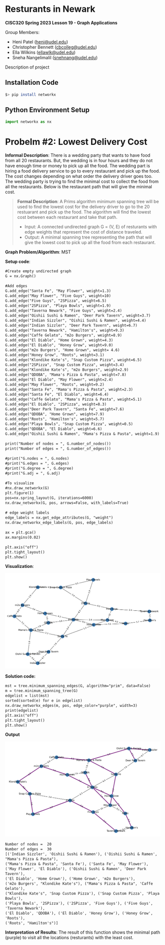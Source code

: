 # Resturants in Newark

**CISC320 Spring 2023 Lesson 19 - Graph Applications**

Group Members:
* Heni Patel (heni@udel.edu)
* Christopher Bennett (cbcolleg@udel.edu)
* Ella Wilkins (ellawlk@udel.edu)
* Sneha Nangelimalil (snehnang@udel.edu)

Description of project

## Installation Code

```sh
$> pip install networkx
```

## Python Environment Setup

```python
import networkx as nx
```

# Probelm #2: Lowest Delivery Cost

**Informal Description**: 
There is a wedding party that wants to have food from all 20 restaurants. But, the wedding is
in four hours and they do not have enough time or money to pick up all the food. The wedding part is hiring 
a food delivery service to go to every restaurant and pick up the food. The cost changes depending
on what order the delivery driver goes too. The wedding party is trying to find the minimal cost
to collect the food from all the restaurants. Below is the restaurant path that will give the minimal cost.

> **Formal Description**:
A Prims algorithm minimum spanning tree will be used to find the lowest cost for the delivery driver to
go to the 20 restuarant and pick up the food. The algorithm will find the lowest cost between each 
restaurant and take that path.
>  * Input: A connected undirected graph G = (V, E) of resturants with edge weights that represent the cost of distance traveled.
>  * Output: A minimal spanning tree representing the path that will give the lowest cost to pick up all the food from each restaurant. 

**Graph Problem/Algorithm**: MST


**Setup code**:

```
#Create empty undirected graph
G = nx.Graph()

#Add edges
G.add_edge("Santa Fe", "May Flower", weight=1.3)
G.add_edge("May Flower", "Five Guys", weight=10)
G.add_edge("Five Guys", "2SPizza", weight=6.5)
G.add_edge("2SPizza", "Playa Bowls", weight=1.9)
G.add_edge("Taverna Newark", "Five Guys", weight=2.4)
G.add_edge("Oishii Sushi & Ramen", "Deer Park Tavern", weight=3.7)
G.add_edge("Indian Sizzler", "Oishii Sushi & Ramen", weight=4.4)
G.add_edge("Indian Sizzler", "Deer Park Tavern", weight=6.7)
G.add_edge("Taverna Newark", "Hamilton's", weight=9.3)
G.add_edge("Caffe Gelato", "m2o Burgers", weight=8.9)
G.add_edge("El Diablo", "Home Grown", weight=4.3)
G.add_edge("El Diablo", "Honey Grow", weight=9.0)
G.add_edge("m2o Burgers", "Home Grown", weight= 4.6)
G.add_edge("Honey Grow", "Roots", weight=3.1)
G.add_edge("Klondike Kate's", "Snap Custom Pizza", weight=6.5)
G.add_edge("2SPizza", "Snap Custom Pizza", weight=3.4)
G.add_edge("Klondike Kate's", "m2o Burgers", weight=2.9)
G.add_edge("QDOBA", "Mama's Pizza & Pasta", weight=7.8)
G.add_edge("El Diablo", "May Flower", weight=2.4)
G.add_edge("May Flower", "Roots", weight=9.2)
G.add_edge("Santa Fe", "Mama's Pizza & Pasta", weight=2.3)
G.add_edge("Santa Fe", "El Diablo", weight=6.4)
G.add_edge("Caffe Gelato", "Mama's Pizza & Pasta", weight=5.1)
G.add_edge("El Diablo", "2SPizza", weight=8.3)
G.add_edge("Deer Park Tavern", "Santa Fe", weight=7.6)
G.add_edge("QDOBA", "Home Grown", weight=7.9)
G.add_edge("Roots", "Hamilton's", weight=5.7)
G.add_edge("Playa Bowls", "Snap Custom Pizza", weight=0.5)
G.add_edge("QDOBA", "El Diablo", weight=6.6)
G.add_edge("Oishii Sushi & Ramen", "Mama's Pizza & Pasta", weight=1.9)

print("Number of nodes = ", G.number_of_nodes())
print("Number of edges = ", G.number_of_edges())

#print("G.nodes = ", G.nodes)
#print("G.edges = ", G.edges)
#print("G.degree = ", G.degree)
#print("G.adj = ", G.adj)

#To visualize
#nx.draw_networkx(G)
plt.figure(1)
pos=nx.spring_layout(G, iterations=6000)
nx.draw_networkx(G, pos, arrows=False, with_labels=True)

# edge weight labels
edge_labels = nx.get_edge_attributes(G, "weight")
nx.draw_networkx_edge_labels(G, pos, edge_labels)

ax = plt.gca()
ax.margins(0.02)

plt.axis("off")
plt.tight_layout()
plt.show()
```

**Visualization**:

![Prims Graph](prims_graph1.png)

**Solution code:**

```
mst = tree.minimum_spanning_edges(G, algorithm="prim", data=False)
m = tree.minimum_spanning_tree(G)
edgelist = list(mst)
sorted(sorted(e) for e in edgelist)
nx.draw_networkx_edges(m, pos, edge_color="purple", width=3)
print(edgelist)
plt.axis("off")
plt.tight_layout()
plt.show()
```


**Output**

![MST Graph of Lowest Cost Path](prims_mst.png)
```
Number of nodes =  20
Number of edges =  30
[('Indian Sizzler', 'Oishii Sushi & Ramen'), ('Oishii Sushi & Ramen', "Mama's Pizza & Pasta"),
("Mama's Pizza & Pasta", 'Santa Fe'), ('Santa Fe', 'May Flower'),
('May Flower', 'El Diablo'), ('Oishii Sushi & Ramen', 'Deer Park Tavern'),
('El Diablo', 'Home Grown'), ('Home Grown', 'm2o Burgers'),
('m2o Burgers', "Klondike Kate's"), ("Mama's Pizza & Pasta", 'Caffe Gelato'),
("Klondike Kate's", 'Snap Custom Pizza'), ('Snap Custom Pizza', 'Playa Bowls'),
('Playa Bowls', '2SPizza'), ('2SPizza', 'Five Guys'), ('Five Guys', 'Taverna Newark'),
('El Diablo', 'QDOBA'), ('El Diablo', 'Honey Grow'), ('Honey Grow', 'Roots'),
('Roots', "Hamilton's")]
```

**Interpretation of Results**:
The result of this function shows the minimal path (purple) to visit all the locations (resturants)
with the least cost.
